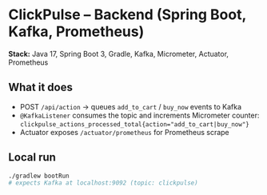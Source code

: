 # ClickPulse – Backend (Spring Boot, Kafka, Prometheus)

**Stack:** Java 17, Spring Boot 3, Gradle, Kafka, Micrometer, Actuator, Prometheus

## What it does
- POST `/api/action` → queues `add_to_cart` / `buy_now` events to Kafka
- `@KafkaListener` consumes the topic and increments Micrometer counter:
  `clickpulse_actions_processed_total{action="add_to_cart|buy_now"}`
- Actuator exposes `/actuator/prometheus` for Prometheus scrape

## Local run
```bash
./gradlew bootRun
# expects Kafka at localhost:9092 (topic: clickpulse)
